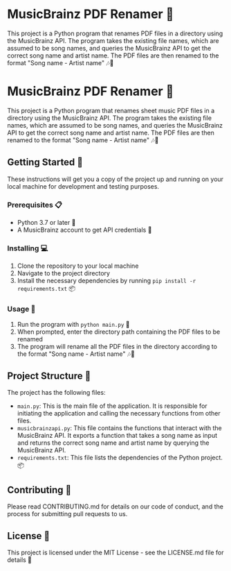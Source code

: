 # MusicBrainz PDF Renamer 🎵

This project is a Python program that renames PDF files in a directory using the MusicBrainz API. The program takes the existing file names, which are assumed to be song names, and queries the MusicBrainz API to get the correct song name and artist name. The PDF files are then renamed to the format "Song name - Artist name" 🎶🎨

# MusicBrainz PDF Renamer 🎵

This project is a Python program that renames sheet music PDF files in a directory using the MusicBrainz API. The program takes the existing file names, which are assumed to be song names, and queries the MusicBrainz API to get the correct song name and artist name. The PDF files are then renamed to the format "Song name - Artist name" 🎶🎨

## Getting Started 🚀

These instructions will get you a copy of the project up and running on your local machine for development and testing purposes.

### Prerequisites 📋

- Python 3.7 or later 🐍
- A MusicBrainz account to get API credentials 🔑

### Installing 💻

1. Clone the repository to your local machine
2. Navigate to the project directory
3. Install the necessary dependencies by running `pip install -r requirements.txt` 📦

### Usage 🎯

1. Run the program with `python main.py` 🚀
2. When prompted, enter the directory path containing the PDF files to be renamed
3. The program will rename all the PDF files in the directory according to the format "Song name - Artist name" 🎶🎨

## Project Structure 📁

The project has the following files:

- `main.py`: This is the main file of the application. It is responsible for initiating the application and calling the necessary functions from other files.
- `musicbrainzapi.py`: This file contains the functions that interact with the MusicBrainz API. It exports a function that takes a song name as input and returns the correct song name and artist name by querying the MusicBrainz API.
- `requirements.txt`: This file lists the dependencies of the Python project. 📦

## Contributing 🤝

Please read CONTRIBUTING.md for details on our code of conduct, and the process for submitting pull requests to us.

## License 📄

This project is licensed under the MIT License - see the LICENSE.md file for details 📝
